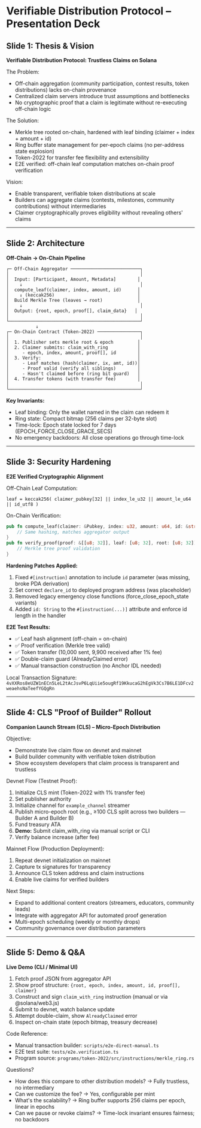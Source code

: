# Verifiable Distribution Protocol – Presentation Deck

## Slide 1: Thesis & Vision

**Verifiable Distribution Protocol: Trustless Claims on Solana**

The Problem:
- Off-chain aggregation (community participation, contest results, token distributions) lacks on-chain provenance
- Centralized claim servers introduce trust assumptions and bottlenecks
- No cryptographic proof that a claim is legitimate without re-executing off-chain logic

The Solution:
- Merkle tree rooted on-chain, hardened with leaf binding (claimer + index + amount + id)
- Ring buffer state management for per-epoch claims (no per-address state explosion)
- Token-2022 for transfer fee flexibility and extensibility
- E2E verified: off-chain leaf computation matches on-chain proof verification

Vision:
- Enable transparent, verifiable token distributions at scale
- Builders can aggregate claims (contests, milestones, community contributions) without intermediaries
- Claimer cryptographically proves eligibility without revealing others' claims

---

## Slide 2: Architecture

**Off-Chain → On-Chain Pipeline**

```
┌─ Off-Chain Aggregator ──────────────────────────┐
│                                                 │
│  Input: [Participant, Amount, Metadata]        │
│    ↓                                            │
│  compute_leaf(claimer, index, amount, id)      │
│    ↓ (keccak256)                               │
│  Build Merkle Tree (leaves → root)             │
│    ↓                                            │
│  Output: {root, epoch, proof[], claim_data}   │
│                                                 │
└─────────────────────────────────────────────────┘
           ↓
┌─ On-Chain Contract (Token-2022) ────────────────┐
│                                                 │
│  1. Publisher sets merkle root & epoch         │
│  2. Claimer submits: claim_with_ring           │
│     - epoch, index, amount, proof[], id        │
│  3. Verify:                                    │
│     - Leaf matches (hash(claimer, ix, amt, id))│
│     - Proof valid (verify all siblings)        │
│     - Hasn't claimed before (ring bit guard)   │
│  4. Transfer tokens (with transfer fee)        │
│                                                 │
└─────────────────────────────────────────────────┘
```

**Key Invariants:**
- Leaf binding: Only the wallet named in the claim can redeem it
- Ring state: Compact bitmap (256 claims per 32-byte slot)
- Time-lock: Epoch state locked for 7 days (EPOCH_FORCE_CLOSE_GRACE_SECS)
- No emergency backdoors: All close operations go through time-lock

---

## Slide 3: Security Hardening

**E2E Verified Cryptographic Alignment**

Off-Chain Leaf Computation:
```
leaf = keccak256( claimer_pubkey[32] || index_le_u32 || amount_le_u64 || id_utf8 )
```

On-Chain Verification:
```rust
pub fn compute_leaf(claimer: &Pubkey, index: u32, amount: u64, id: &str) -> [u8; 32] {
    // Same hashing, matches aggregator output
}
pub fn verify_proof(proof: &[[u8; 32]], leaf: [u8; 32], root: [u8; 32]) -> bool {
    // Merkle tree proof validation
}
```

**Hardening Patches Applied:**
1. Fixed `#[instruction]` annotation to include `id` parameter (was missing, broke PDA derivation)
2. Set correct `declare_id` to deployed program address (was placeholder)
3. Removed legacy emergency close functions (force_close_epoch_state variants)
4. Added `id: String` to the `#[instruction(...)]` attribute and enforce id length in the handler

**E2E Test Results:**
- ✅ Leaf hash alignment (off-chain = on-chain)
- ✅ Proof verification (Merkle tree valid)
- ✅ Token transfer (10,000 sent, 9,900 received after 1% fee)
- ✅ Double-claim guard (AlreadyClaimed error)
- ✅ Manual transaction construction (no Anchor IDL needed)

Local Transaction Signature: `4vXXRos8eUZW1nECn5LeL2tAcJsvP6LqUiie5ougRf19KkucaG2hEgVk3Cs7B6LE1DFcv2weaehsNaTeefYGQgRn`

---

## Slide 4: CLS "Proof of Builder" Rollout

**Companion Launch Stream (CLS) – Micro-Epoch Distribution**

Objective:
- Demonstrate live claim flow on devnet and mainnet
- Build builder community with verifiable token distribution
- Show ecosystem developers that claim process is transparent and trustless

Devnet Flow (Testnet Proof):
1. Initialize CLS mint (Token-2022 with 1% transfer fee)
2. Set publisher authority
3. Initialize channel for `example_channel` streamer
4. Publish micro-epoch root (e.g., ≥100 CLS split across two builders — Builder A and Builder B)
5. Fund treasury ATA
6. **Demo:** Submit claim_with_ring via manual script or CLI
7. Verify balance increase (after fee)

Mainnet Flow (Production Deployment):
1. Repeat devnet initialization on mainnet
2. Capture tx signatures for transparency
3. Announce CLS token address and claim instructions
4. Enable live claims for verified builders

Next Steps:
- Expand to additional content creators (streamers, educators, community leads)
- Integrate with aggregator API for automated proof generation
- Multi-epoch scheduling (weekly or monthly drops)
- Community governance over distribution parameters

---

## Slide 5: Demo & Q&A

**Live Demo (CLI / Minimal UI)**

1. Fetch proof JSON from aggregator API
2. Show proof structure: `{root, epoch, index, amount, id, proof[], claimer}`
3. Construct and sign `claim_with_ring` instruction (manual or via @solana/web3.js)
4. Submit to devnet, watch balance update
5. Attempt double-claim, show `AlreadyClaimed` error
6. Inspect on-chain state (epoch bitmap, treasury decrease)

Code Reference:
- Manual transaction builder: `scripts/e2e-direct-manual.ts`
- E2E test suite: `tests/e2e.verification.ts`
- Program source: `programs/token-2022/src/instructions/merkle_ring.rs`

Questions?
- How does this compare to other distribution models? → Fully trustless, no intermediary
- Can we customize the fee? → Yes, configurable per mint
- What's the scalability? → Ring buffer supports 256 claims per epoch, linear in epochs
- Can we pause or revoke claims? → Time-lock invariant ensures fairness; no backdoors
